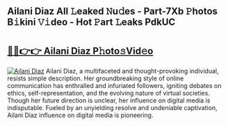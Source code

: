 ## Ailani Diaz All 𝙻eaked 𝙽u𝚍es - Part-7Xb 𝙿hotos B𝚒kini 𝚅𝚒deo - Hot 𝙿art 𝙻eaks PdkUC

# <h2><a href="http://ld2sg47.urlbe.top/?page=Ailani+Diaz">🔗🔗👉👉 Ailani Diaz P𝚑oto𝚜Vid𝚎o</a></h2>

[![Ailani Diaz](https://i.imgur.com/eBuTRDB.gif)](http://ld2sg47.urlbe.top/?page=Ailani+Diaz)
Ailani Diaz, a multifaceted and thought-provoking individual, resists simple description. Her groundbreaking style of online communication has enthralled and infuriated followers, igniting debates on ethics, self-representation, and the evolving nature of virtual societies. Though her future direction is unclear, her influence on digital media is indisputable. Fueled by an unyielding resolve and undeniable captivation, Ailani Diaz influence on digital media is pioneering.
